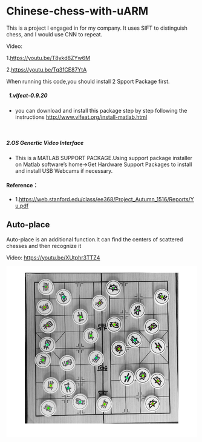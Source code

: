 Chinese-chess-with-uARM
=========================

This is a project I engaged in for my company.
It uses SIFT to distinguish chess, and I would use CNN to repeat.

Video:

1.https://youtu.be/T8ykd8ZYw6M

2.https://youtu.be/Tq3fCE87YtA


When running this code,you should install 2 Spport Package first.
    
#####   1.vlfeat-0.9.20 
* you can download and install this package step by step following the instructions http://www.vlfeat.org/install-matlab.html
        
        
#####  2.OS Genertic Video Interface
* This is a MATLAB SUPPORT PACKAGE.Using support package installer on Matlab software’s home->Get Hardware Support Packages to install and  install USB Webcams if necessary.








#### Reference：
* 1.https://web.stanford.edu/class/ee368/Project_Autumn_1516/Reports/Yu.pdf


Auto-place
----------

Auto-place is an additional function.It can find the centers of scattered chesses and then recognize it

Video:
https://youtu.be/XUtphr3TTZ4

![Example_jpg](Auto_place_result.jpg)
